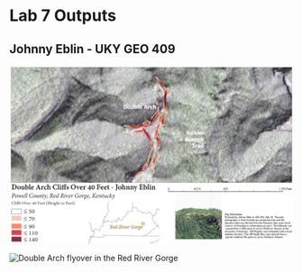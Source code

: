 # Lab 7 Outputs
## Johnny Eblin - UKY GEO 409

![Cliffs over 40 feet around Double Arch in the Red River Gorge](Double_Arch_Layout_Cliffs_40ft_72dpi.jpg)

![Double Arch flyover in the Red River Gorge](https://www.youtube.com/watch?v=w7gxTa23bew&feature=youtu.be)